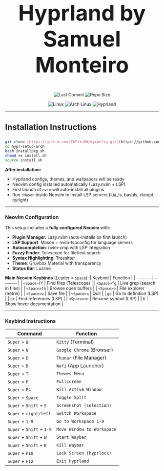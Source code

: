 <h1 align="center" style="font-size: 70px; font-weight: bold;">
   Hyprland by Samuel Monteiro
</h1>

<p align="center">
  <img src="https://img.shields.io/badge/LAST%20COMMIT-July%202025-purple?style=for-the-badge&color=green" alt="Last Commit" />
  <img src="https://img.shields.io/badge/REPO%20SIZE-540%20Kib-gradient?style=for-the-badge&color=ff5733" alt="Repo Size" />
</p>

<p align="center">
  <img src="https://img.shields.io/badge/Linux-black?style=for-the-badge&logo=Linux&logoColor=white" alt="Linux" />
  <img src="https://img.shields.io/badge/Arch-1793D1?style=for-the-badge&logo=ArchLinux&logoColor=white" alt="Arch Linux" />
  <img src="https://img.shields.io/badge/Hyprland-7E42F4?style=for-the-badge&logo=hyprland" alt="Hyprland" />
</p>

---

 <h3 style="font-size: 26px; font-weight: bold;">
  Installation Instructions</h3>


```bash
git clone [https://github.com/IhTiYaR0/myconfig.git](https://github.com/samuelmonteirotf/hypr-setup-arch.git)
cd hypr-setup-arch
bash installpkg.sh
chmod +x install.sh
source install.sh
```

**After installation:**
- Hyprland configs, themes, and wallpapers will be ready
- Neovim config installed automatically (Lazy.nvim + LSP)
- First launch of `nvim` will auto-install all plugins
- Run `:Mason` inside Neovim to install LSP servers (lua_ls, bashls, clangd, pyright)

---

###  Neovim Configuration

This setup includes a **fully configured Neovim** with:
- **Plugin Manager**: Lazy.nvim (auto-installs on first launch)
- **LSP Support**: Mason + nvim-lspconfig for language servers
- **Autocompletion**: nvim-cmp with LSP integration
- **Fuzzy Finder**: Telescope for file/text search
- **Syntax Highlighting**: Treesitter
- **Theme**: Gruvbox Material with transparency
- **Status Bar**: Lualine

**Main Neovim Keybinds** (Leader = `Space`):
| Keybind | Function |
| ------- | -------- |
| `<Space>ff` | Find files (Telescope) |
| `<Space>fg` | Live grep (search in files) |
| `<Space>fb` | Browse open buffers |
| `<Space>e` | File explorer (netrw) |
| `<Space>w` | Save file |
| `<Space>q` | Quit |
| `gd` | Go to definition (LSP) |
| `gr` | Find references (LSP) |
| `<Space>rn` | Rename symbol (LSP) |
| `K` | Show hover documentation |

---

### Keybind Instructions 

| Command | Function |
| ------- | -------- |
| `Super` + `Q` | `Kitty` (Terminal) |
| `Super` + `N` | `Google Chrome` (Browser) |
| `Super` + `E` | `Thunar` (File Manager) |
| `Super` + `D` | `Wofi` (App Launcher) |
| `Super` + `T` | `Themes Menu` |
| `Super` + `F` | `Fullscreen` |
| `Super` + `F4` | `Kill Active Window` |
| `Super` + `Space` | `Toggle Split` |
| `Super` + `Shift` + `S` | `Screenshot (selection)` |
| `Super` + `right/left` | `Switch Workspace` |
| `Super` + `1-9` | `Go to Workspace 1-9` |
| `Super` + `Shift` + `1-9` | `Move Window to Workspace` |
| `Super` + `Shift` + `W` | `Start Waybar` |
| `Super` + `Shift` + `K` | `Kill Waybar` |
| `Super` + `F10` | `Lock Screen (hyprlock)` |
| `Super` + `F12` | `Exit Hyprland` |
